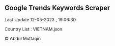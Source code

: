 

## Google Trends Keywords Scraper 
 
Last Update 12-05-2023 , 19:06:30

Country List :
VIETNAM.json



© Abdul Muttaqin 
